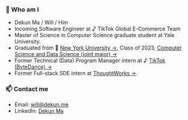 ### 🙋‍ Who am I
+ Dekun Ma / Will / Him
+ Incoming Software Engineer at ♪ TikTok Global E-Commerce Team 
+ Master of Science in Computer Science graduate student at Yale University.
+ Graduated from 🗽&nbsp;[New York University →](https://nyu.edu), Class of 2023, [Computer Science and Data Science (joint major) →](https://cs.nyu.edu/home/undergrad/major_programs.html)
+ Former Technical (Data) Program Manager intern at ♪ [TikTok (ByteDance) →](https://www.tiktok.com/about?lang=en)
+ Former Full-stack SDE intern at [ThoughtWorks →](https://www.thoughtworks.com/).

### 📫 Contact me
<!-- + Wechat: Magnoliae_Flos -->
+ Email: will@dekun.me
+ LinkedIn: [Dekun Ma](https://www.linkedin.com/in/dekunma)

<!-- ### 📚 GitHub Stats
![GitHub Stats](https://github-readme-stats.vercel.app/api?username=dekunma&show_icons=true&theme=dracula)

### 💻 My Most Used Languages
![My most used language](https://github-readme-stats.vercel.app/api/top-langs/?username=dekunma&layout=compact&theme=dracula) -->

